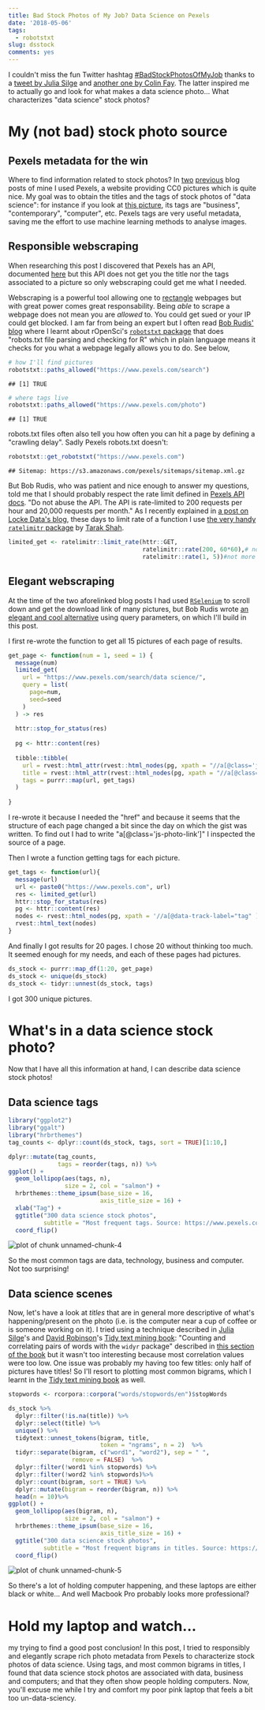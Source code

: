 ```yaml
---
title: Bad Stock Photos of My Job? Data Science on Pexels
date: '2018-05-06'
tags:
  - robotstxt
slug: dsstock
comments: yes
---
```



I couldn't miss the fun Twitter hashtag [#BadStockPhotosOfMyJob](https://twitter.com/hashtag/BadStockPhotosOfMyJob?src=hash) thanks to a [tweet by Julia Silge](https://twitter.com/juliasilge/status/992952211201130497)  and [another one by Colin Fay](https://twitter.com/_ColinFay/status/993055416266436608). The latter inspired me to actually go and look for what makes a data science photo... What characterizes "data science" stock photos?

<!--more-->

# My (not bad) stock photo source

## Pexels metadata for the win

Where to find information related to stock photos? In [two](http://www.masalmon.eu/2018/01/04/bubblegumpuppies/) [previous](http://www.masalmon.eu/2018/01/07/rainbowing/) blog posts of mine I used Pexels, a website providing CC0 pictures which is quite nice. My goal was to obtain the titles and the tags of stock photos of "data science": for instance if you look at [this picture](https://www.pexels.com/photo/black-laptop-beside-black-computer-mouse-inside-room-669996/), its tags are "business", "contemporary", "computer", etc. Pexels tags are very useful metadata, saving me the effort to use machine learning methods to analyse images.

## Responsible webscraping

When researching this post I discovered that Pexels has an API, documented [here](https://www.pexels.com/api/documentation/) but this API does not get you the title nor the tags associated to a picture so only webscraping could get me what I needed.

Webscraping is a powerful tool allowing one to [rectangle](https://speakerdeck.com/jennybc/data-rectangling) webpages but with great power comes great responsability. Being _able_ to scrape a webpage does not mean you are _allowed_ to. You could get sued or your IP could get blocked. I am far from being an expert but I often read [Bob Rudis' blog](https://rud.is/b/) where I learnt about rOpenSci's [`robotstxt` package](https://github.com/ropenscilabs/robotstxt) that does "robots.txt file parsing and checking for R" which in plain language means it checks for you what a webpage legally allows you to do. See below, 


```r
# how I'll find pictures
robotstxt::paths_allowed("https://www.pexels.com/search")
```

```
## [1] TRUE
```

```r
# where tags live
robotstxt::paths_allowed("https://www.pexels.com/photo")
```

```
## [1] TRUE
```

robots.txt files often also tell you how often you can hit a page by defining a "crawling delay". Sadly Pexels robots.txt doesn't:


```r
robotstxt::get_robotstxt("https://www.pexels.com")
```

```
## Sitemap: https://s3.amazonaws.com/pexels/sitemaps/sitemap.xml.gz
```

But Bob Rudis, who was patient and nice enough to answer my questions, told me that I should probably respect the rate limit defined in [Pexels API docs](https://www.pexels.com/api/documentation/). "Do not abuse the API. The API is rate-limited to 200 requests per hour and 20,000 requests per month." As I recently explained in [a post on Locke Data's blog](https://itsalocke.com/blog/some-web-api-package-development-lessons-from-hibpwned/), these days to limit rate of a function I use [the very handy `ratelimitr` package](https://github.com/tarakc02/ratelimitr) by [Tarak Shah](https://tarakc02.github.io/).


```r
limited_get <- ratelimitr::limit_rate(httr::GET,
                                      ratelimitr::rate(200, 60*60),# not more than 200 times an hour
                                      ratelimitr::rate(1, 5))#not more than 1 time every 5 seconds
```

## Elegant webscraping

At the time of the two aforelinked blog posts I had used [`RSelenium`](https://github.com/ropensci/RSelenium) to scroll down and get the download link of many pictures, but Bob Rudis wrote [an elegant and cool alternative](https://gist.github.com/hrbrmstr/4cabe4af87bd2c5fe664b0b44a574366) using query parameters, on which I'll build in this post. 

I first re-wrote the function to get all 15 pictures of each page of results.

```r
get_page <- function(num = 1, seed = 1) {
  message(num)
  limited_get(
    url = "https://www.pexels.com/search/data science/",
    query = list(
      page=num,
      seed=seed
    )
  ) -> res
  
  httr::stop_for_status(res)
  
  pg <- httr::content(res)
  
  tibble::tibble(
    url = rvest::html_attr(rvest::html_nodes(pg, xpath = "//a[@class='js-photo-link']"), "href"),
    title = rvest::html_attr(rvest::html_nodes(pg, xpath = "//a[@class='js-photo-link']"), "title"),
    tags = purrr::map(url, get_tags)
  )
  
} 

```

I re-wrote it because I needed the "href" and because it seems that the structure of each page changed a bit since the day on which the gist was written. To find out I had to write "a[@class='js-photo-link']" I inspected the source of a page.

Then I wrote a function getting tags for each picture.

```r
get_tags <- function(url){
  message(url)
  url <- paste0("https://www.pexels.com", url)
  res <- limited_get(url)
  httr::stop_for_status(res)
  pg <- httr::content(res)
  nodes <- rvest::html_nodes(pg, xpath = '//a[@data-track-label="tag" ]')
  rvest::html_text(nodes)
}
```
And finally I got results for 20 pages. I chose 20 without thinking too much. It seemed enough for my needs, and each of these pages had pictures.

```r
ds_stock <- purrr::map_df(1:20, get_page)
ds_stock <- unique(ds_stock)
ds_stock <- tidyr::unnest(ds_stock, tags)
```



I got 300 unique pictures.

# What's in a data science stock photo?

Now that I have all this information at hand, I can describe data science stock photos!

## Data science tags


```r
library("ggplot2")
library("ggalt")
library("hrbrthemes")
tag_counts <- dplyr::count(ds_stock, tags, sort = TRUE)[1:10,]

dplyr::mutate(tag_counts,
              tags = reorder(tags, n)) %>% 
ggplot() +
  geom_lollipop(aes(tags, n),
                size = 2, col = "salmon") +
  hrbrthemes::theme_ipsum(base_size = 16,
                          axis_title_size = 16) +
  xlab("Tag") +
  ggtitle("300 data science stock photos",
          subtitle = "Most frequent tags. Source: https://www.pexels.com") +
  coord_flip()
```

![plot of chunk unnamed-chunk-4](/figure/source/2018-05-06-dsstock/unnamed-chunk-4-1.png)

So the most common tags are data, technology, business and computer. Not too surprising! 

## Data science scenes

Now, let's have a look at _titles_ that are in general more descriptive of what's happening/present on the photo (i.e. is the computer near a cup of coffee or is someone working on it). I tried using a technique described in [Julia Silge](https://juliasilge.com/)'s and [David Robinson](http://varianceexplained.org/)'s [Tidy text mining book](https://www.tidytextmining.com): "Counting and correlating pairs of words with the `widyr` package" described in [this section of the book](https://www.tidytextmining.com/ngrams.html#counting-and-correlating-pairs-of-words-with-the-widyr-package) but it wasn't too interesting because most correlation values were too low. One issue was probably my having too few titles: only half of pictures have titles! So I'll resort to plotting most common bigrams, which I learnt in the [Tidy text mining book](https://www.tidytextmining.com) as well.



```r
stopwords <- rcorpora::corpora("words/stopwords/en")$stopWords

ds_stock %>%
  dplyr::filter(!is.na(title)) %>%
  dplyr::select(title) %>%
  unique() %>%
  tidytext::unnest_tokens(bigram, title,
                          token = "ngrams", n = 2)  %>%
  tidyr::separate(bigram, c("word1", "word2"), sep = " ",
                  remove = FALSE)  %>%
  dplyr::filter(!word1 %in% stopwords) %>%
  dplyr::filter(!word2 %in% stopwords)%>%
  dplyr::count(bigram, sort = TRUE) %>%
  dplyr::mutate(bigram = reorder(bigram, n)) %>%
  head(n = 10)%>%
ggplot() +
  geom_lollipop(aes(bigram, n),
                size = 2, col = "salmon") +
  hrbrthemes::theme_ipsum(base_size = 16,
                          axis_title_size = 16) +
  ggtitle("300 data science stock photos",
          subtitle = "Most frequent bigrams in titles. Source: https://www.pexels.com")+
  coord_flip()
```

![plot of chunk unnamed-chunk-5](/figure/source/2018-05-06-dsstock/unnamed-chunk-5-1.png)

So there's a lot of holding computer happening, and these laptops are either black or white... And well Macbook Pro probably looks more professional?

# Hold my laptop and watch...

my trying to find a good post conclusion! In this post, I tried to responsibly and elegantly scrape rich photo metadata from Pexels to characterize stock photos of data science. Using tags, and most common bigrams in titles, I found that data science stock photos are associated with data, business and computers; and that they often show people holding computers. Now, you'll excuse me while I try and comfort my poor pink laptop that feels a bit too un-data-sciency.
